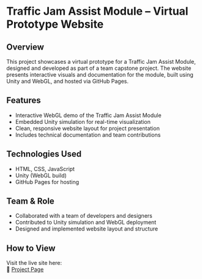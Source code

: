 # Traffic Jam Assist Module – Virtual Prototype Website

## Overview
This project showcases a virtual prototype for a Traffic Jam Assist Module, designed and developed as part of a team capstone project. The website presents interactive visuals and documentation for the module, built using Unity and WebGL, and hosted via GitHub Pages.

## Features
- Interactive WebGL demo of the Traffic Jam Assist Module
- Embedded Unity simulation for real-time visualization
- Clean, responsive website layout for project presentation
- Includes technical documentation and team contributions

## Technologies Used
- HTML, CSS, JavaScript
- Unity (WebGL build)
- GitHub Pages for hosting

## Team & Role
- Collaborated with a team of developers and designers
- Contributed to Unity simulation and WebGL deployment
- Designed and implemented website layout and structure

## How to View
Visit the live site here:  
🔗 [Project Page](https://egabbard12.github.io/CSEPrototypeDesignWebsite/)
